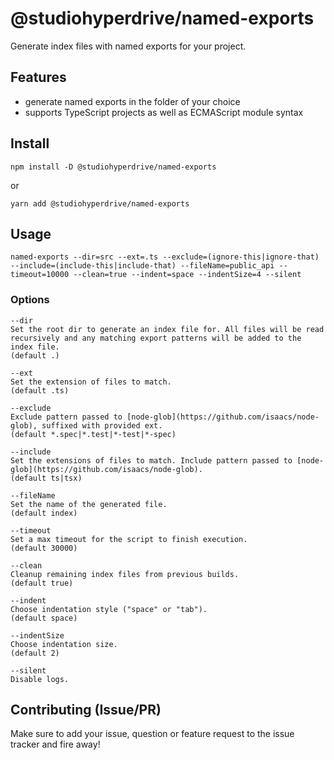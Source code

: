 # @studiohyperdrive/named-exports

Generate index files with named exports for your project.

## Features

* generate named exports in the folder of your choice
* supports TypeScript projects as well as ECMAScript module syntax

## Install

```
npm install -D @studiohyperdrive/named-exports
```

or

```
yarn add @studiohyperdrive/named-exports
```

## Usage

```
named-exports --dir=src --ext=.ts --exclude=(ignore-this|ignore-that) --include=(include-this|include-that) --fileName=public_api --timeout=10000 --clean=true --indent=space --indentSize=4 --silent
```

### Options

```
--dir
Set the root dir to generate an index file for. All files will be read recursively and any matching export patterns will be added to the index file.
(default .)

--ext
Set the extension of files to match.
(default .ts)

--exclude
Exclude pattern passed to [node-glob](https://github.com/isaacs/node-glob), suffixed with provided ext.
(default *.spec|*.test|*-test|*-spec)

--include
Set the extensions of files to match. Include pattern passed to [node-glob](https://github.com/isaacs/node-glob).
(default ts|tsx)

--fileName
Set the name of the generated file.
(default index)

--timeout
Set a max timeout for the script to finish execution.
(default 30000)

--clean
Cleanup remaining index files from previous builds.
(default true)

--indent
Choose indentation style ("space" or "tab").
(default space)

--indentSize
Choose indentation size.
(default 2)

--silent
Disable logs.
```

## Contributing (Issue/PR)
Make sure to add your issue, question or feature request to the issue tracker and fire away!

